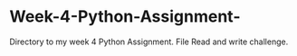 # Week-4-Python-Assignment-
Directory to my week 4 Python Assignment. File Read and write challenge.
